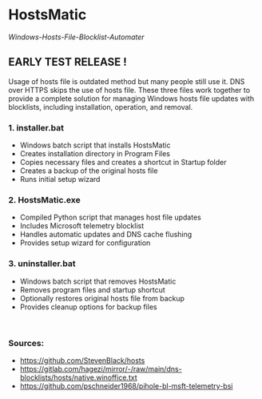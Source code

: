 # HostsMatic
*Windows-Hosts-File-Blocklist-Automater*
## EARLY TEST RELEASE !
Usage of hosts file is outdated method but many people still use it. DNS over HTTPS skips the use of hosts file. These three files work together to provide a complete solution for managing Windows hosts file updates with blocklists, including installation, operation, and removal.

### 1. installer.bat
   - Windows batch script that installs HostsMatic
   - Creates installation directory in Program Files
   - Copies necessary files and creates a shortcut in Startup folder
   - Creates a backup of the original hosts file
   - Runs initial setup wizard

### 2. HostsMatic.exe
   - Compiled Python script that manages host file updates
   - Includes Microsoft telemetry blocklist
   - Handles automatic updates and DNS cache flushing
   - Provides setup wizard for configuration
  
### 3. uninstaller.bat
   - Windows batch script that removes HostsMatic
   - Removes program files and startup shortcut
   - Optionally restores original hosts file from backup
   - Provides cleanup options for backup files







<br>

### Sources:
- https://github.com/StevenBlack/hosts
- https://gitlab.com/hagezi/mirror/-/raw/main/dns-blocklists/hosts/native.winoffice.txt
- https://github.com/pschneider1968/pihole-bl-msft-telemetry-bsi
